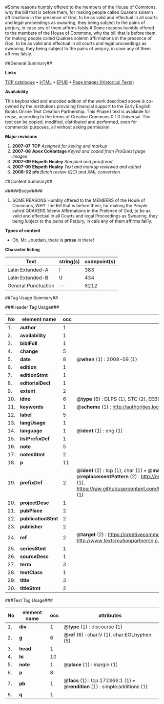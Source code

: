 #Some reasons humbly offered to the members of the House of Commons, why the bill that is before them, for making people called Quakers solemn affirmations in the presence of God, to be as valid and effectual in all courts and legal proceedings as swearing, they being subject to the pains of perjury, in case any of them affirms falsly.#
Some reasons humbly offered to the members of the House of Commons, why the bill that is before them, for making people called Quakers solemn affirmations in the presence of God, to be as valid and effectual in all courts and legal proceedings as swearing, they being subject to the pains of perjury, in case any of them affirms falsly.

##General Summary##

**Links**

[TCP catalogue](http://www.ota.ox.ac.uk/tcp/)  • 
[HTML](http://tei.it.ox.ac.uk/tcp/Texts-HTML/free/A93/A93516.html)  • 
[EPUB](http://tei.it.ox.ac.uk/tcp/Texts-EPUB/free/A93/A93516.epub) • 
[Page images (Historical Texts)](https://data.historicaltexts.jisc.ac.uk/view?pubId=eebo-45578450e&pageId=eebo-45578450e-172366-1)

**Availability**

This keyboarded and encoded edition of the
	       work described above is co-owned by the institutions
	       providing financial support to the Early English Books
	       Online Text Creation Partnership. This Phase I text is
	       available for reuse, according to the terms of Creative
	       Commons 0 1.0 Universal. The text can be copied,
	       modified, distributed and performed, even for
	       commercial purposes, all without asking permission.

**Major revisions**

1. __2007-07__ __TCP__ *Assigned for keying and markup*
1. __2007-08__ __Apex CoVantage__ *Keyed and coded from ProQuest page images*
1. __2007-09__ __Elspeth Healey__ *Sampled and proofread*
1. __2007-09__ __Elspeth Healey__ *Text and markup reviewed and edited*
1. __2008-02__ __pfs__ *Batch review (QC) and XML conversion*

##Content Summary##

#####Body#####

1. SOME REASONS Humbly offered to the MEMBERS of the Houſe of Commons, WHY The Bill that is before them, for making the People called QƲAKERS ſolemn Affirmations in the Preſence of God, to be as valid and effectual in all Courts and legal Proceedings as Swearing, they being ſubject to the pains of Perjury, in caſe any of them affirms falſly.

**Types of content**

  * Oh, Mr. Jourdain, there is **prose** in there!

**Character listing**


|Text|string(s)|codepoint(s)|
|---|---|---|
|Latin Extended-A|ſ|383|
|Latin Extended-B|Ʋ|434|
|General Punctuation|—|8212|

##Tag Usage Summary##

###Header Tag Usage###

|No|element name|occ|attributes|
|---|---|---|---|
|1.|__author__|1||
|2.|__availability__|1||
|3.|__biblFull__|1||
|4.|__change__|5||
|5.|__date__|8| @__when__ (1) : 2008-09 (1)|
|6.|__edition__|1||
|7.|__editionStmt__|1||
|8.|__editorialDecl__|1||
|9.|__extent__|2||
|10.|__idno__|6| @__type__ (6) : DLPS (1), STC (2), EEBO-CITATION (1), OCLC (1), VID (1)|
|11.|__keywords__|1| @__scheme__ (1) : http://authorities.loc.gov/ (1)|
|12.|__label__|5||
|13.|__langUsage__|1||
|14.|__language__|1| @__ident__ (1) : eng (1)|
|15.|__listPrefixDef__|1||
|16.|__note__|5||
|17.|__notesStmt__|2||
|18.|__p__|11||
|19.|__prefixDef__|2| @__ident__ (2) : tcp (1), char (1)  •  @__matchPattern__ (2) : ([0-9\-]+):([0-9IVX]+) (1), (.+) (1)  •  @__replacementPattern__ (2) : http://eebo.chadwyck.com/downloadtiff?vid=$1&page=$2 (1), https://raw.githubusercontent.com/textcreationpartnership/Texts/master/tcpchars.xml#$1 (1)|
|20.|__projectDesc__|1||
|21.|__pubPlace__|2||
|22.|__publicationStmt__|2||
|23.|__publisher__|2||
|24.|__ref__|2| @__target__ (2) : https://creativecommons.org/publicdomain/zero/1.0/ (1), http://www.textcreationpartnership.org/docs/. (1)|
|25.|__seriesStmt__|1||
|26.|__sourceDesc__|1||
|27.|__term__|3||
|28.|__textClass__|1||
|29.|__title__|3||
|30.|__titleStmt__|2||


###Text Tag Usage###

|No|element name|occ|attributes|
|---|---|---|---|
|1.|__div__|1| @__type__ (1) : discourse (1)|
|2.|__g__|6| @__ref__ (6) : char:V (1), char:EOLhyphen (5)|
|3.|__head__|1||
|4.|__hi__|10||
|5.|__note__|1| @__place__ (1) : margin (1)|
|6.|__p__|8||
|7.|__pb__|1| @__facs__ (1) : tcp:172366:1 (1)  •  @__rendition__ (1) : simple:additions (1)|
|8.|__q__|1||
